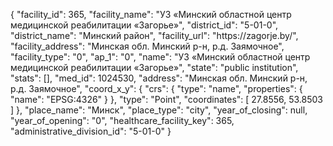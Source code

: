 {
    "facility_id": 365,
    "facility_name": "УЗ «Минский областной центр медицинской реабилитации «Загорье»",
    "district_id": "5-01-0",
    "district_name": "Минский район",
    "facility_url": "https:\/\/zagorje.by\/",
    "facility_address": "Минская обл. Минский р-н, р.д. Заямочное",
    "facility_type": "0",
    "ap_1": "0",
    "name": "УЗ «Минский областной центр медицинской реабилитации «Загорье»",
    "state": "public institution",
    "stats": [],
    "med_id": 1024530,
    "address": "Минская обл. Минский р-н, р.д. Заямочное",
    "coord_x_y": {
        "crs": {
            "type": "name",
            "properties": {
                "name": "EPSG:4326"
            }
        },
        "type": "Point",
        "coordinates": [
            27.8556,
            53.8503
        ]
    },
    "place_name": "Минск",
    "place_type": "city",
    "year_of_closing": null,
    "year_of_opening": "0",
    "healthcare_facility_key": 365,
    "administrative_division_id": "5-01-0"
}